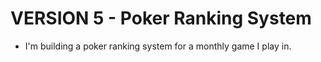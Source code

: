 # VERSION 5 - Poker Ranking System

- I'm building a poker ranking system for a monthly game I play in.
